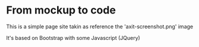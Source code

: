 # From mockup to code

This is a simple page site takin as reference the 'axit-screenshot.png' image 

It's based on Bootstrap with some Javascript (JQuery)

